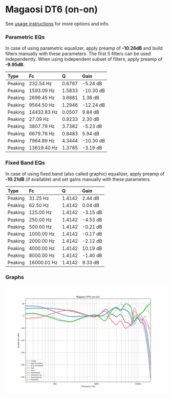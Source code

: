 # Magaosi DT6 (on-on)
See [usage instructions](https://github.com/jaakkopasanen/AutoEq#usage) for more options and info.

### Parametric EQs
In case of using parametric equalizer, apply preamp of **-10.26dB** and build filters manually
with these parameters. The first 5 filters can be used independently.
When using independent subset of filters, apply preamp of **-9.95dB**.

| Type    | Fc          |      Q | Gain      |
|:--------|:------------|:-------|:----------|
| Peaking | 232.54 Hz   | 0.6767 | -5.24 dB  |
| Peaking | 1593.09 Hz  | 1.5833 | -10.30 dB |
| Peaking | 2699.45 Hz  | 3.6881 | 1.38 dB   |
| Peaking | 9564.50 Hz  | 1.2946 | -12.24 dB |
| Peaking | 14432.83 Hz | 0.0507 | 9.84 dB   |
| Peaking | 27.09 Hz    | 0.9233 | 2.30 dB   |
| Peaking | 3807.79 Hz  | 3.7382 | -5.23 dB  |
| Peaking | 6679.78 Hz  | 0.8483 | 5.94 dB   |
| Peaking | 7964.89 Hz  | 4.3444 | -10.30 dB |
| Peaking | 13619.40 Hz | 1.3785 | -3.19 dB  |

### Fixed Band EQs
In case of using fixed band (also called graphic) equalizer, apply preamp of **-10.21dB**
(if available) and set gains manually with these parameters.

| Type    | Fc          |      Q | Gain     |
|:--------|:------------|:-------|:---------|
| Peaking | 31.25 Hz    | 1.4142 | 2.44 dB  |
| Peaking | 62.50 Hz    | 1.4142 | 0.04 dB  |
| Peaking | 125.00 Hz   | 1.4142 | -3.15 dB |
| Peaking | 250.00 Hz   | 1.4142 | -4.53 dB |
| Peaking | 500.00 Hz   | 1.4142 | -0.21 dB |
| Peaking | 1000.00 Hz  | 1.4142 | -0.17 dB |
| Peaking | 2000.00 Hz  | 1.4142 | -2.12 dB |
| Peaking | 4000.00 Hz  | 1.4142 | 10.19 dB |
| Peaking | 8000.00 Hz  | 1.4142 | -1.40 dB |
| Peaking | 16000.01 Hz | 1.4142 | 9.33 dB  |

### Graphs
![](./Magaosi%20DT6%20(on-on).png)